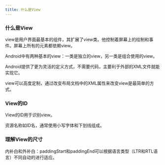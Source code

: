 ```yaml
---
title: 什么是View
---
```


### 什么是View

view是用户界面最基本的组件，其扩展了view类。他控制着屏幕上的绘制和事件。屏幕上所有的元素都依赖view。

Android中有两种基本的view：一类是独立的view，另一类是组合使用的view。

Android提供了更为灵活的定义方式，不需要代码，主要利于外部的XML文件就能实现它。

view可以高度定制，通过改变布局文档中的XML属性来改变view是最简单的方式。

### View的ID

View的ID用于识别view。

资源名称如ID名，通常使用小写字体和下划线组成。

### 理解View的尺寸

内补白和外补白：paddingStart和paddingEnd可以根据语言类型（LTR和RTL语言）不同自动的进行适应。
